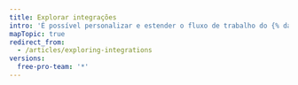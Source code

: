 ```yaml
---
title: Explorar integrações
intro: 'É possível personalizar e estender o fluxo de trabalho do {% data variables.product.product_name %} com ferramentas e serviços criados pela comunidade do {% data variables.product.product_name %}.'
mapTopic: true
redirect_from:
  - /articles/exploring-integrations
versions:
  free-pro-team: '*'
---
```


